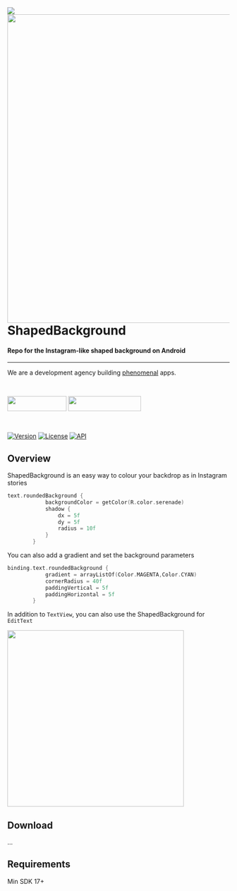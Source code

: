 <img src="https://github.com/exyte/Grid/raw/media/Assets/header.png">
<img align="right" height="700" src="https://user-images.githubusercontent.com/57913130/162217415-aaacfaa8-9ae0-427f-a88a-ad98a8a92a06.png"/>

<p><h1 align="left">ShapedBackground</h1></p>

<p><h4>Repo for the Instagram-like shaped background on Android</h4></p>

___

<p> We are a development agency building
  <a href="https://clutch.co/profile/exyte#review-731233?utm_medium=referral&utm_source=github.com&utm_campaign=phenomenal_to_clutch">phenomenal</a> apps.</p>

</br>

<a href="https://exyte.com/contacts"><img src="https://i.imgur.com/vGjsQPt.png" width="134" height="34"></a> <a href="https://twitter.com/exyteHQ"><img src="https://i.imgur.com/DngwSn1.png" width="165" height="34"></a>

</br>

[![Version](https://img.shields.io/jitpack/v/github/exyte/ShapedBackgroundAndroid?label=version)](https://github.com/exyte/ShapedBackgroundAndroid)
[![License](https://img.shields.io/github/license/exyte/ShapedBackgroundAndroid)](https://github.com/exyte/ShapedBackgroundAndroid)
[![API](https://img.shields.io/badge/API-17%2B-green)](https://github.com/exyte/ShapedBackgroundAndroid)

## Overview

ShapedBackground is an easy way to colour your backdrop as in Instagram stories

```kotlin
text.roundedBackground {
            backgroundColor = getColor(R.color.serenade)
            shadow {
                dx = 5f
                dy = 5f
                radius = 10f
            }
        }
```
You can also add a gradient and set the background parameters

```kotlin
binding.text.roundedBackground {
            gradient = arrayListOf(Color.MAGENTA,Color.CYAN)
            cornerRadius = 40f
            paddingVertical = 5f
            paddingHorizontal = 5f
        }
```
In addition to ```TextView```, you can also use the ShapedBackground for ```EditText```

<img height="400" src="https://user-images.githubusercontent.com/57913130/162227748-abc47483-9ed3-46a0-8a48-d722dcf42a0d.gif">

## Download

...

## Requirements
Min SDK 17+


